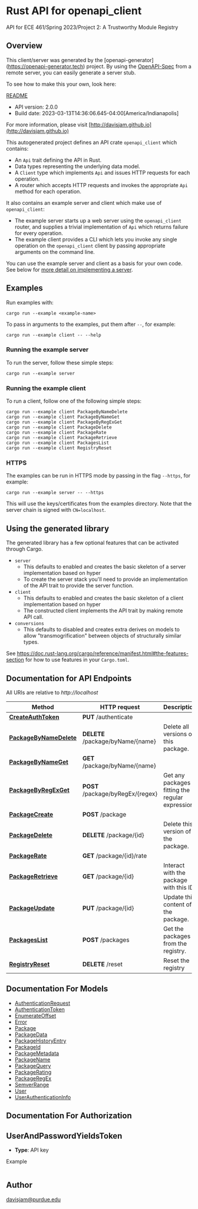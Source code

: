 # Rust API for openapi_client

API for ECE 461/Spring 2023/Project 2: A Trustworthy Module Registry

## Overview

This client/server was generated by the [openapi-generator]
(https://openapi-generator.tech) project.  By using the
[OpenAPI-Spec](https://github.com/OAI/OpenAPI-Specification) from a remote
server, you can easily generate a server stub.

To see how to make this your own, look here:

[README]((https://openapi-generator.tech))

- API version: 2.0.0
- Build date: 2023-03-13T14:36:06.645-04:00[America/Indianapolis]

For more information, please visit [http://davisjam.github.io](http://davisjam.github.io)

This autogenerated project defines an API crate `openapi_client` which contains:
* An `Api` trait defining the API in Rust.
* Data types representing the underlying data model.
* A `Client` type which implements `Api` and issues HTTP requests for each operation.
* A router which accepts HTTP requests and invokes the appropriate `Api` method for each operation.

It also contains an example server and client which make use of `openapi_client`:

* The example server starts up a web server using the `openapi_client`
    router, and supplies a trivial implementation of `Api` which returns failure
    for every operation.
* The example client provides a CLI which lets you invoke
    any single operation on the `openapi_client` client by passing appropriate
    arguments on the command line.

You can use the example server and client as a basis for your own code.
See below for [more detail on implementing a server](#writing-a-server).

## Examples

Run examples with:

```
cargo run --example <example-name>
```

To pass in arguments to the examples, put them after `--`, for example:

```
cargo run --example client -- --help
```

### Running the example server
To run the server, follow these simple steps:

```
cargo run --example server
```

### Running the example client
To run a client, follow one of the following simple steps:

```
cargo run --example client PackageByNameDelete
cargo run --example client PackageByNameGet
cargo run --example client PackageByRegExGet
cargo run --example client PackageDelete
cargo run --example client PackageRate
cargo run --example client PackageRetrieve
cargo run --example client PackagesList
cargo run --example client RegistryReset
```

### HTTPS
The examples can be run in HTTPS mode by passing in the flag `--https`, for example:

```
cargo run --example server -- --https
```

This will use the keys/certificates from the examples directory. Note that the
server chain is signed with `CN=localhost`.

## Using the generated library

The generated library has a few optional features that can be activated through Cargo.

* `server`
    * This defaults to enabled and creates the basic skeleton of a server implementation based on hyper
    * To create the server stack you'll need to provide an implementation of the API trait to provide the server function.
* `client`
    * This defaults to enabled and creates the basic skeleton of a client implementation based on hyper
    * The constructed client implements the API trait by making remote API call.
* `conversions`
    * This defaults to disabled and creates extra derives on models to allow "transmogrification" between objects of structurally similar types.

See https://doc.rust-lang.org/cargo/reference/manifest.html#the-features-section for how to use features in your `Cargo.toml`.

## Documentation for API Endpoints

All URIs are relative to *http://localhost*

Method | HTTP request | Description
------------- | ------------- | -------------
[**CreateAuthToken**](docs/default_api.md#CreateAuthToken) | **PUT** /authenticate | 
[**PackageByNameDelete**](docs/default_api.md#PackageByNameDelete) | **DELETE** /package/byName/{name} | Delete all versions of this package.
[**PackageByNameGet**](docs/default_api.md#PackageByNameGet) | **GET** /package/byName/{name} | 
[**PackageByRegExGet**](docs/default_api.md#PackageByRegExGet) | **POST** /package/byRegEx/{regex} | Get any packages fitting the regular expression.
[**PackageCreate**](docs/default_api.md#PackageCreate) | **POST** /package | 
[**PackageDelete**](docs/default_api.md#PackageDelete) | **DELETE** /package/{id} | Delete this version of the package.
[**PackageRate**](docs/default_api.md#PackageRate) | **GET** /package/{id}/rate | 
[**PackageRetrieve**](docs/default_api.md#PackageRetrieve) | **GET** /package/{id} | Interact with the package with this ID
[**PackageUpdate**](docs/default_api.md#PackageUpdate) | **PUT** /package/{id} | Update this content of the package.
[**PackagesList**](docs/default_api.md#PackagesList) | **POST** /packages | Get the packages from the registry.
[**RegistryReset**](docs/default_api.md#RegistryReset) | **DELETE** /reset | Reset the registry


## Documentation For Models

 - [AuthenticationRequest](docs/AuthenticationRequest.md)
 - [AuthenticationToken](docs/AuthenticationToken.md)
 - [EnumerateOffset](docs/EnumerateOffset.md)
 - [Error](docs/Error.md)
 - [Package](docs/Package.md)
 - [PackageData](docs/PackageData.md)
 - [PackageHistoryEntry](docs/PackageHistoryEntry.md)
 - [PackageId](docs/PackageId.md)
 - [PackageMetadata](docs/PackageMetadata.md)
 - [PackageName](docs/PackageName.md)
 - [PackageQuery](docs/PackageQuery.md)
 - [PackageRating](docs/PackageRating.md)
 - [PackageRegEx](docs/PackageRegEx.md)
 - [SemverRange](docs/SemverRange.md)
 - [User](docs/User.md)
 - [UserAuthenticationInfo](docs/UserAuthenticationInfo.md)


## Documentation For Authorization

## UserAndPasswordYieldsToken
- **Type**: API key

Example
```
```

## Author

davisjam@purdue.edu

